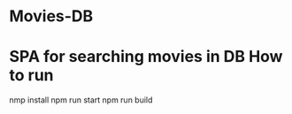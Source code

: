 # Movies-DB
SPA for searching movies in DB
How to run
=====================
nmp install
npm run start
npm run build
